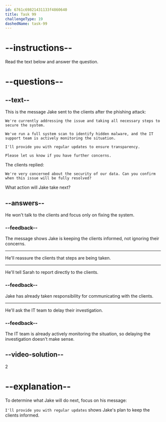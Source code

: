```yaml
---
id: 6761c69821431133f4860640
title: Task 99
challengeType: 19
dashedName: task-99
---
```

<!-- READING -->

# --instructions--

Read the text below and answer the question.

# --questions--

## --text--

This is the message Jake sent to the clients after the phishing attack:

`We're currently addressing the issue and taking all necessary steps to secure the system.`  

`We've run a full system scan to identify hidden malware, and the IT support team is actively monitoring the situation.`  

`I'll provide you with regular updates to ensure transparency.`

`Please let us know if you have further concerns.`

The clients replied:  

`We're very concerned about the security of our data. Can you confirm when this issue will be fully resolved?`

What action will Jake take next?

## --answers--

He won't talk to the clients and focus only on fixing the system.

### --feedback--

The message shows Jake is keeping the clients informed, not ignoring their concerns.

---

He'll reassure the clients that steps are being taken.

---

He'll tell Sarah to report directly to the clients.

### --feedback--

Jake has already taken responsibility for communicating with the clients.

---

He'll ask the IT team to delay their investigation.

### --feedback--

The IT team is already actively monitoring the situation, so delaying the investigation doesn't make sense.

## --video-solution--

2

# --explanation--

To determine what Jake will do next, focus on his message:  

`I'll provide you with regular updates` shows Jake's plan to keep the clients informed.
